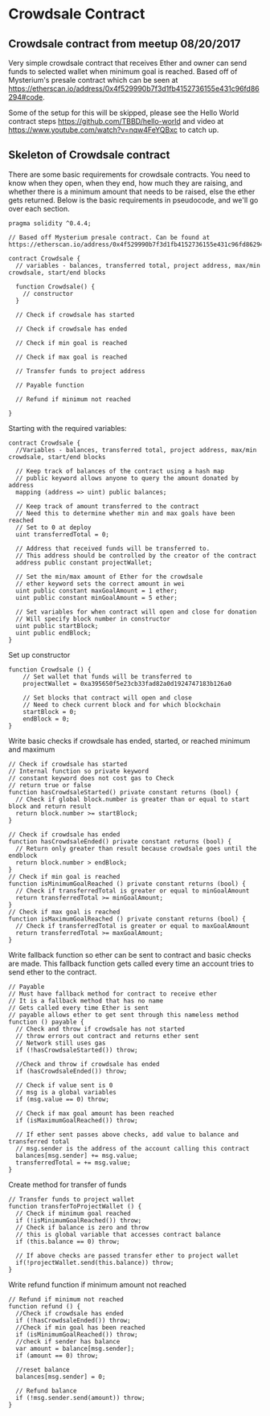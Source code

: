 # Crowdsale Contract

## Crowdsale contract from meetup 08/20/2017

Very simple crowdsale contract that receives Ether and owner can send funds to selected wallet when minimum goal is reached. Based off of Mysterium's presale contract which can be seen at https://etherscan.io/address/0x4f529990b7f3d1fb4152736155e431c96fd86294#code.

Some of the setup for this will be skipped, please see the Hello World contract steps https://github.com/TBBD/hello-world and video at https://www.youtube.com/watch?v=nqw4FeYQBxc to catch up.

## Skeleton of Crowdsale contract

There are some basic requirements for crowdsale contracts. You need to know when they open, when they end, how much they are raising, and whether there is a minimum amount that needs to be raised, else the ether gets returned. Below is the basic requirements in pseudocode, and we'll go over each section.
```
pragma solidity ^0.4.4;

// Based off Mysterium presale contract. Can be found at https://etherscan.io/address/0x4f529990b7f3d1fb4152736155e431c96fd86294#code

contract Crowdsale {
  // variables - balances, transferred total, project address, max/min crowdsale, start/end blocks

  function Crowdsale() {
    // constructor
  }

  // Check if crowdsale has started

  // Check if crowdsale has ended

  // Check if min goal is reached

  // Check if max goal is reached

  // Transfer funds to project address

  // Payable function

  // Refund if minimum not reached

}
```
Starting with the required variables:
```
contract Crowdsale {
  //Variables - balances, transferred total, project address, max/min crowdsale, start/end blocks

  // Keep track of balances of the contract using a hash map
  // public keyword allows anyone to query the amount donated by address
  mapping (address => uint) public balances;

  // Keep track of amount transferred to the contract
  // Need this to determine whether min and max goals have been reached
  // Set to 0 at deploy
  uint transferredTotal = 0;

  // Address that received funds will be transferred to.
  // This address should be controlled by the creator of the contract
  address public constant projectWallet;

  // Set the min/max amount of Ether for the crowdsale
  // ether keyword sets the correct amount in wei
  uint public constant maxGoalAmount = 1 ether;
  uint public constant minGoalAmount = 5 ether;

  // Set variables for when contract will open and close for donation
  // Will specify block number in constructor
  uint public startBlock;
  uint public endBlock;
}
```

Set up constructor
```
function Crowdsale () {
    // Set wallet that funds will be transferred to
    projectWallet = 0xa395650f5e23cb33fad82a0d1924747183b126a0

    // Set blocks that contract will open and close
    // Need to check current block and for which blockchain
    startBlock = 0;
    endBlock = 0;
}
```

Write basic checks if crowdsale has ended, started, or reached minimum and maximum
```
// Check if crowdsale has started
// Internal function so private keyword
// constant keyword does not cost gas to Check
// return true or false
function hasCrowdsaleStarted() private constant returns (bool) {
  // Check if global block.number is greater than or equal to start block and return result
  return block.number >= startBlock;
}

// Check if crowdsale has ended
function hasCrowdsaleEnded() private constant returns (bool) {
  // Return only greater than result because crowdsale goes until the endblock
  return block.number > endBlock;
}
// Check if min goal is reached
function isMinimumGoalReached () private constant returns (bool) {
  // Check if transferredTotal is greater or equal to minGoalAmount
  return transferredTotal >= minGoalAmount;
}
// Check if max goal is reached
function isMaximumGoalReached () private constant returns (bool) {
  // Check if transferredTotal is greater or equal to maxGoalAmount
  return transferredTotal >= maxGoalAmount;
}
```

Write fallback function so ether can be sent to contract and basic checks are made. This fallback function gets called every time an account tries to send ether to the contract.

```
// Payable
// Must have fallback method for contract to receive ether
// It is a fallback method that has no name
// Gets called every time Ether is sent
// payable allows ether to get sent through this nameless method
function () payable {
  // Check and throw if crowdsale has not started
  // throw errors out contract and returns ether sent
  // Network still uses gas
  if (!hasCrowdsaleStarted()) throw;

  //Check and throw if crowdsale has ended
  if (hasCrowdsaleEnded()) throw;

  // Check if value sent is 0
  // msg is a global variables
  if (msg.value == 0) throw;

  // Check if max goal amount has been reached
  if (isMaximumGoalReached()) throw;

  // If ether sent passes above checks, add value to balance and transferred total
  // msg.sender is the address of the account calling this contract
  balances[msg.sender] += msg.value;
  transferredTotal = += msg.value;
}
```
Create method for transfer of funds
```
// Transfer funds to project wallet
function transferToProjectWallet () {
  // Check if minimum goal reached
  if (!isMinimumGoalReached()) throw;
  // Check if balance is zero and throw
  // this is global variable that accesses contract balance
  if (this.balance == 0) throw;

  // If above checks are passed transfer ether to project wallet
  if(!projectWallet.send(this.balance)) throw;
}
```
Write refund function if minimum amount not reached
```
// Refund if minimum not reached
function refund () {
  //Check if crowdsale has ended
  if (!hasCrowdsaleEnded()) throw;
  //Check if min goal has been reached
  if (isMinimumGoalReached()) throw;
  //check if sender has balance
  var amount = balance[msg.sender];
  if (amount == 0) throw;

  //reset balance
  balances[msg.sender] = 0;

  // Refund balance
  if (!msg.sender.send(amount)) throw;
}
```
